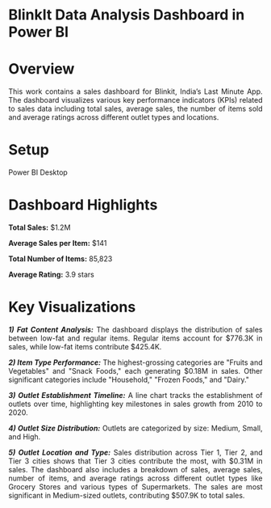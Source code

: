 # BlinkIt Data Analysis Dashboard in Power BI

# **Overview**

<div align = "justify">
This work contains a sales dashboard for Blinkit, India’s Last Minute App. The dashboard visualizes various key performance indicators (KPIs) related to sales data including total sales, average sales, the number of items sold and average ratings across different outlet types and locations.
</div>

# Setup

Power BI Desktop

# **Dashboard Highlights**

**Total Sales:** $1.2M

**Average Sales per Item:** $141

**Total Number of Items:** 85,823

**Average Rating:** 3.9 stars

# **Key Visualizations**

<div align = "justify">
    
**_1) Fat Content Analysis:_**
The dashboard displays the distribution of sales between low-fat and regular items.
Regular items account for $776.3K in sales, while low-fat items contribute $425.4K.

**_2) Item Type Performance:_**
The highest-grossing categories are "Fruits and Vegetables" and "Snack Foods," each generating $0.18M in sales.
Other significant categories include "Household," "Frozen Foods," and "Dairy."

**_3) Outlet Establishment Timeline:_**
A line chart tracks the establishment of outlets over time, highlighting key milestones in sales growth from 2010 to 2020.

**_4) Outlet Size Distribution:_**
Outlets are categorized by size: Medium, Small, and High.

**_5) Outlet Location and Type:_**
Sales distribution across Tier 1, Tier 2, and Tier 3 cities shows that Tier 3 cities contribute the most, with $0.31M in sales.
The dashboard also includes a breakdown of sales, average sales, number of items, and average ratings across different outlet types like Grocery Stores and various types of Supermarkets. The sales are most significant in Medium-sized outlets, contributing $507.9K to total sales.

</div>


